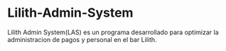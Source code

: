 # Lilith-Admin-System
Lilith Admin System(LAS) es un programa desarrollado para optimizar la administracion de pagos y personal en el bar Lilith.
